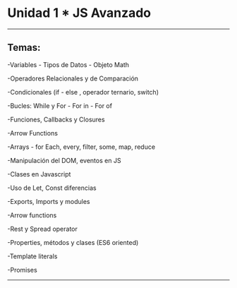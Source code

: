 # Unidad 1 * JS Avanzado

---

## Temas:

-Variables - Tipos de Datos - Objeto Math 

-Operadores Relacionales y de Comparación 

-Condicionales (if - else , operador ternario, switch)

-Bucles: While y For - For in - For of

-Funciones, Callbacks y Closures

-Arrow Functions

-Arrays - for Each, every, filter, some, map, reduce

-Manipulación del DOM, eventos en JS

-Clases en Javascript

-Uso de Let, Const diferencias

-Exports, Imports y modules

-Arrow functions

-Rest y Spread operator

-Properties, métodos y clases (ES6 oriented)

-Template literals

-Promises

---